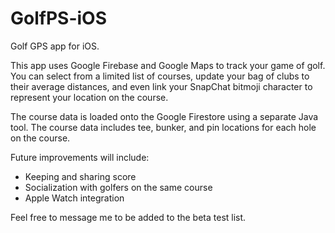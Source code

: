 # GolfPS-iOS
Golf GPS app for iOS.

This app uses Google Firebase and Google Maps to track your game of golf. You can select from a limited list of courses, update your bag of clubs to their average distances, and even link your SnapChat bitmoji character to represent your location on the course.

The course data is loaded onto the Google Firestore using a separate Java tool. The course data includes tee, bunker, and pin locations for each hole on the course.

Future improvements will include:
 - Keeping and sharing score
 - Socialization with golfers on the same course
 - Apple Watch integration

Feel free to message me to be added to the beta test list.
